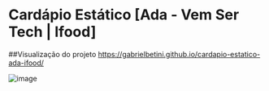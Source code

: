 # Cardápio Estático [Ada - Vem Ser Tech | Ifood]

##Visualização do projeto
https://gabrielbetini.github.io/cardapio-estatico-ada-ifood/

![image](https://github.com/GabrielBetini/cardapio-estatico-ada-ifood/assets/54044791/3e94ed5d-0696-4f64-a654-11c0e4255088)

